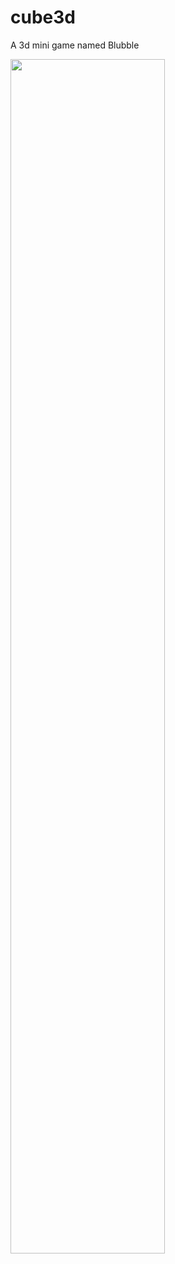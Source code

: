 # cube3d 

A 3d mini game named Blubble

<img src="https://github.com/steryu/Cube3d/blob/main/textures/gif/Cube3D_short.gif" width="70%" height="70%">


